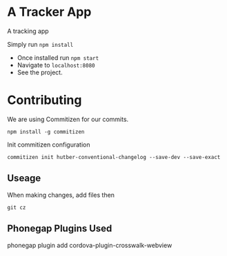 # A Tracker App
A tracking app

Simply run `npm install`

* Once installed run `npm start`
* Navigate to `localhost:8080`
* See the project.

# Contributing
We are using Commitizen for our commits.

`npm install -g commitizen`

Init commitizen configuration

`commitizen init hutber-conventional-changelog --save-dev --save-exact`

## Useage

When making changes, add files then

`git cz`

## Phonegap Plugins Used
phonegap plugin add cordova-plugin-crosswalk-webview
